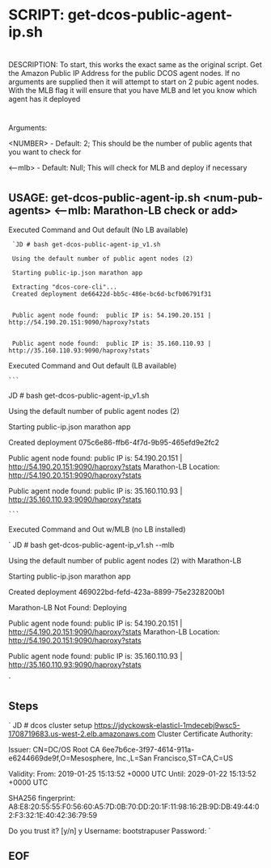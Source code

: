 #
# SCRIPT:   get-dcos-public-agent-ip.sh
#
DESCRIPTION: 
To start, this works the exact same as the original script.  Get the Amazon Public IP Address for the public DCOS agent nodes.  If no arguments are supplied then it will attempt to start on 2 pubic agent nodes.  With the MLB flag it will ensure that you have MLB and let you know which agent has it deployed
#
Arguments:

\<NUMBER\> - Default: 2;    This should be the number of public agents that you want to check for

\<--mlb\>  - Default: Null; This will check for MLB and deploy if necessary
#
## USAGE:    get-dcos-public-agent-ip.sh \<num-pub-agents\> \<--mlb: Marathon-LB check or add\>

Executed Command and Out default (No LB available)

     `JD # bash get-dcos-public-agent-ip_v1.sh

     Using the default number of public agent nodes (2)

     Starting public-ip.json marathon app

     Extracting "dcos-core-cli"...
     Created deployment de66422d-bb5c-486e-bc6d-bcfb06791f31


     Public agent node found:  public IP is: 54.190.20.151 | http://54.190.20.151:9090/haproxy?stats


     Public agent node found:  public IP is: 35.160.110.93 | http://35.160.110.93:9090/haproxy?stats`

Executed Command and Out default (LB available)

    ```
 JD # bash get-dcos-public-agent-ip_v1.sh

 Using the default number of public agent nodes (2)

 Starting public-ip.json marathon app

 Created deployment 075c6e86-ffb6-4f7d-9b95-465efd9e2fc2


 Public agent node found:  public IP is: 54.190.20.151 | http://54.190.20.151:9090/haproxy?stats
 Marathon-LB Location: http://54.190.20.151:9090/haproxy?stats

 Public agent node found:  public IP is: 35.160.110.93 | http://35.160.110.93:9090/haproxy?stats

    ```
Executed Command and Out w/MLB (no LB installed)

`
 JD # bash get-dcos-public-agent-ip_v1.sh --mlb

 Using the default number of public agent nodes (2) with Marathon-LB

 Starting public-ip.json marathon app

 Created deployment 469022bd-fefd-423a-8899-75e2328200b1

 Marathon-LB Not Found: Deploying


 Public agent node found:  public IP is: 54.190.20.151 | http://54.190.20.151:9090/haproxy?stats
 Marathon-LB Location: http://54.190.20.151:9090/haproxy?stats

 Public agent node found:  public IP is: 35.160.110.93 | http://35.160.110.93:9090/haproxy?stats

`
## Steps

`
JD # dcos cluster setup https://jdyckowsk-elasticl-1mdecebj9wsc5-1708719683.us-west-2.elb.amazonaws.com
Cluster Certificate Authority:

  Issuer: CN=DC/OS Root CA 6ee7b6ce-3f97-4614-911a-e6244669de9f,O=Mesosphere\, Inc.,L=San Francisco,ST=CA,C=US

  Validity:
    From:  2019-01-25 15:13:52 +0000 UTC
    Until: 2029-01-22 15:13:52 +0000 UTC

  SHA256 fingerprint: A8:E8:20:55:55:F0:56:60:A5:7D:0B:70:DD:20:1F:11:98:16:2B:9D:DB:49:44:02:F3:32:1E:40:42:36:79:59

Do you trust it? [y/n] y
Username: bootstrapuser
Password:
`

## EOF
